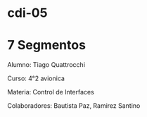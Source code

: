 # cdi-05
# 7 Segmentos

Alumno: Tiago Quattrocchi

Curso: 4°2 avionica

Materia: Control de Interfaces

Colaboradores: Bautista Paz, Ramirez Santino
